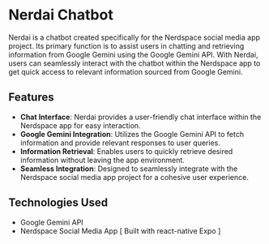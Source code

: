 # Nerdai Chatbot

Nerdai is a chatbot created specifically for the Nerdspace social media app project. Its primary function is to assist users in chatting and retrieving information from Google Gemini using the Google Gemini API. With Nerdai, users can seamlessly interact with the chatbot within the Nerdspace app to get quick access to relevant information sourced from Google Gemini.

## Features

- **Chat Interface**: Nerdai provides a user-friendly chat interface within the Nerdspace app for easy interaction.
- **Google Gemini Integration**: Utilizes the Google Gemini API to fetch information and provide relevant responses to user queries.
- **Information Retrieval**: Enables users to quickly retrieve desired information without leaving the app environment.
- **Seamless Integration**: Designed to seamlessly integrate with the Nerdspace social media app project for a cohesive user experience.

## Technologies Used

- Google Gemini API
- Nerdspace Social Media App [ Built with react-native Expo ]
